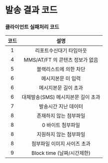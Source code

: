 # 발송 결과 코드

### 클라이언트 실패처리 코드

|  코드 |           설명           |
| :-: | :--------------------: |
|  1  |      리포트수신대기 타임아웃      |
|  4  | MMS/AT/FT 의 콘텐츠 정보가 없음 |
|  5  |      블랙리스트에 의한 차단      |
|  6  |       메시지본문 미 입력       |
|  6  |       메시지본문 길이 초과      |
|  6  |  대체발송(SMS) 메시지본문 길이 초과 |
|  7  |       발송시간 지난 데이터      |
|  8  |      존재하지 않는 첨부파일      |
|  8  |       0 바이트 첨부파일       |
|  8  |      지원하지 않는 첨부파일      |
|  8  |     첨부파일 이미지 사이즈 초과    |
|  9  |  Block time (날짜/시간제한)  |



